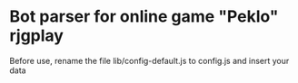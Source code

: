 # Bot parser for online game "Peklo" rjgplay

Before use, rename the file lib/config-default.js to config.js and insert your data
 

